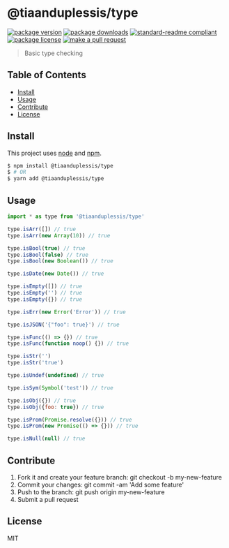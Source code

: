 
# @tiaanduplessis/type
[![package version](https://img.shields.io/npm/v/@tiaanduplessis/type.svg?style=flat-square)](https://npmjs.org/package/@tiaanduplessis/type)
[![package downloads](https://img.shields.io/npm/dm/@tiaanduplessis/type.svg?style=flat-square)](https://npmjs.org/package/@tiaanduplessis/type)
[![standard-readme compliant](https://img.shields.io/badge/readme%20style-standard-brightgreen.svg?style=flat-square)](https://github.com/RichardLitt/standard-readme)
[![package license](https://img.shields.io/npm/l/@tiaanduplessis/type.svg?style=flat-square)](https://npmjs.org/package/@tiaanduplessis/type)
[![make a pull request](https://img.shields.io/badge/PRs-welcome-brightgreen.svg?style=flat-square)](http://makeapullrequest.com)

> Basic type checking

## Table of Contents

- [Install](#install)
- [Usage](#usage)
- [Contribute](#contribute)
- [License](#License)

## Install

This project uses [node](https://nodejs.org) and [npm](https://www.npmjs.com). 

```sh
$ npm install @tiaanduplessis/type
$ # OR
$ yarn add @tiaanduplessis/type
```

## Usage

```js
import * as type from '@tiaanduplessis/type'

type.isArr([]) // true
type.isArr(new Array(10)) // true

type.isBool(true) // true
type.isBool(false) // true
type.isBool(new Boolean()) // true

type.isDate(new Date()) // true

type.isEmpty([]) // true
type.isEmpty('') // true
type.isEmpty({}) // true

type.isErr(new Error('Error')) // true

type.isJSON('{"foo": true}') // true

type.isFunc(() => {}) // true
type.isFunc(function noop() {}) // true

type.isStr('')
type.isStr('true')

type.isUndef(undefined) // true

type.isSym(Symbol('test')) // true

type.isObj({}) // true
type.isObj({foo: true}) // true

type.isProm(Promise.resolve({})) // true
type.isProm(new Promise(() => {})) // true

type.isNull(null) // true
```

## Contribute

1. Fork it and create your feature branch: git checkout -b my-new-feature
2. Commit your changes: git commit -am 'Add some feature'
3. Push to the branch: git push origin my-new-feature 
4. Submit a pull request

## License

MIT
    
